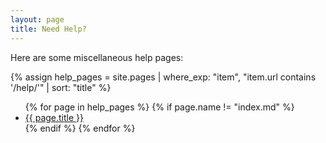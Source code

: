 ```yaml
---
layout: page
title: Need Help?
---
```


Here are some miscellaneous help pages:

{% assign help_pages = site.pages | where_exp: "item", "item.url contains '/help/'" | sort: "title" %}
<ul>
{% for page in help_pages %}
{% if page.name != "index.md" %}
<li><a href="{{ page.url }}">{{ page.title }}</a></li>
{% endif %}
{% endfor %}
</ul>
